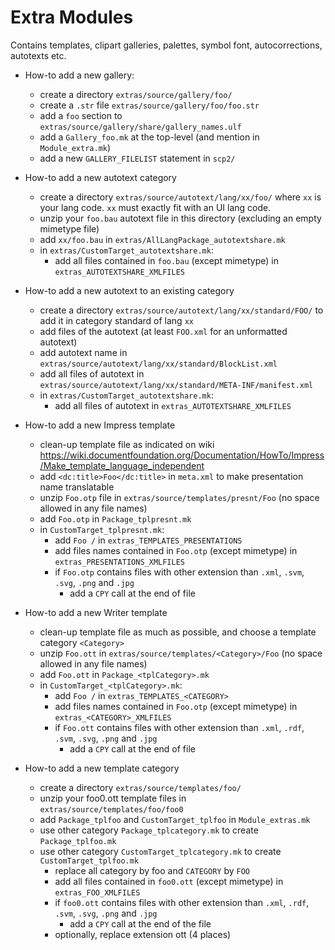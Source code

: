 # Extra Modules

Contains templates, clipart galleries, palettes, symbol font, autocorrections, autotexts etc.

+ How-to add a new gallery:
	+ create a directory `extras/source/gallery/foo/`
	+ create a `.str` file `extras/source/gallery/foo/foo.str`
	+ add a `foo` section to `extras/source/gallery/share/gallery_names.ulf`
	+ add a `Gallery_foo.mk` at the top-level (and mention in `Module_extra.mk`)
	+ add a new `GALLERY_FILELIST` statement in `scp2/`

+ How-to add a new autotext category
	+ create a directory `extras/source/autotext/lang/xx/foo/` where `xx` is your lang code. `xx` must exactly fit with an UI lang code.
	+ unzip your `foo.bau` autotext file in this directory (excluding an empty mimetype file)
	+ add `xx/foo.bau` in `extras/AllLangPackage_autotextshare.mk`
	+ in `extras/CustomTarget_autotextshare.mk`:
		+ add all files contained in `foo.bau` (except mimetype) in `extras_AUTOTEXTSHARE_XMLFILES`

+ How-to add a new autotext to an existing category
	+ create a directory `extras/source/autotext/lang/xx/standard/FOO/` to add it in category standard of lang `xx`
	+ add files of the autotext (at least `FOO.xml` for an unformatted autotext)
	+ add autotext name in `extras/source/autotext/lang/xx/standard/BlockList.xml`
	+ add all files of autotext in `extras/source/autotext/lang/xx/standard/META-INF/manifest.xml`
	+ in `extras/CustomTarget_autotextshare.mk`:
		+ add all files of autotext in `extras_AUTOTEXTSHARE_XMLFILES`

+ How-to add a new Impress template
	+ clean-up template file as indicated on wiki <https://wiki.documentfoundation.org/Documentation/HowTo/Impress/Make_template_language_independent>
	+ add `<dc:title>Foo</dc:title>` in `meta.xml` to make presentation name translatable
	+ unzip `Foo.otp` file in `extras/source/templates/presnt/Foo` (no space allowed in any file names)
	+ add `Foo.otp` in `Package_tplpresnt.mk`
	+ in `CustomTarget_tplpresnt.mk`:
		+ add `Foo /` in `extras_TEMPLATES_PRESENTATIONS`
		+ add files names contained in `Foo.otp` (except mimetype) in `extras_PRESENTATIONS_XMLFILES`
		+ if `Foo.otp` contains files with other extension than `.xml`, `.svm`, `.svg`, `.png` and `.jpg`
			+ add a `CPY` call at the end of file

+ How-to add a new Writer template
	+ clean-up template file as much as possible, and choose a template category `<Category>`
	+ unzip `Foo.ott` in `extras/source/templates/<Category>/Foo` (no space allowed in any file names)
	+ add `Foo.ott` in `Package_<tplCategory>.mk`
	+ in `CustomTarget_<tplCategory>.mk`:
		+ add `Foo /` in `extras_TEMPLATES_<CATEGORY>`
		+ add files names contained in `Foo.otp` (except mimetype) in `extras_<CATEGORY>_XMLFILES`
		+ if `Foo.ott` contains files with other extension than `.xml`, `.rdf`, `.svm`, `.svg`, `.png` and `.jpg`
			+ add a `CPY` call at the end of file

+ How-to add a new template category
	+ create a directory `extras/source/templates/foo/`
	+ unzip your foo0.ott template files in `extras/source/templates/foo/foo0`
	+ add `Package_tplfoo` and `CustomTarget_tplfoo` in `Module_extras.mk`
	+ use other category `Package_tplcategory.mk` to create `Package_tplfoo.mk`
	+ use other category `CustomTarget_tplcategory.mk` to create `CustomTarget_tplfoo.mk`
		+ replace all category by foo and `CATEGORY` by `FOO`
		+ add all files contained in `foo0.ott` (except mimetype) in `extras_FOO_XMLFILES`
		+ if `foo0.ott` contains files with other extension than `.xml`, `.rdf`, `.svm`, `.svg`, `.png` and `.jpg`
			+ add a `CPY` call at the end of the file
		+ optionally, replace extension ott (4 places)
